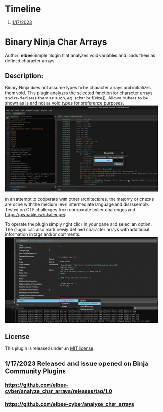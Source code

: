 # Timeline
1. [1/17/2023](#release) 

# Binary Ninja Char Arrays 
Author: **elbee**
<a name="release"></a>
Simple plugin that analyzes void variables and loads them as defined character arrays.

## Description:
Binary Ninja does not assume types to be character arrays and initializes them void. This plugin analyzes the selected function for character arrays and re-declares them as such, eg. (char buf\[size]). Allows buffers to be shown as is and not as void types for preference purposes.
![](/assets/2023-1-17/opentftpd_eg.gif)

In an attempt to cooperate with other architectures, the majority of checks are done with the medium level intermediate language and disassembly. Tested on CTF challenges from coorporate cyber challenges and https://pwnable.tw/challenge/.

To operate the plugin simply right click in your pane and select an option. The plugin can also mark newly defined character arrays with additional information in tags and/or comments.
![](/assets/2023-1-17/ctf_chal_eg_tags.gif)

## License

This plugin is released under an [MIT license](https://github.com/elbee-cyber/analyze_char_arrays/blob/main/LICENSE).

## 1/17/2023 Released and Issue opened on Binja Community Plugins

### https://github.com/elbee-cyber/analyze_char_arrays/releases/tag/1.0
### https://github.com/elbee-cyber/analyze_char_arrays
